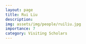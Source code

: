 ```yaml
---
layout: page
title: Rui Liu
description: 
img: assets/img/people/ruiliu.jpg
importance: 7
category: Visiting Scholars
---
```


